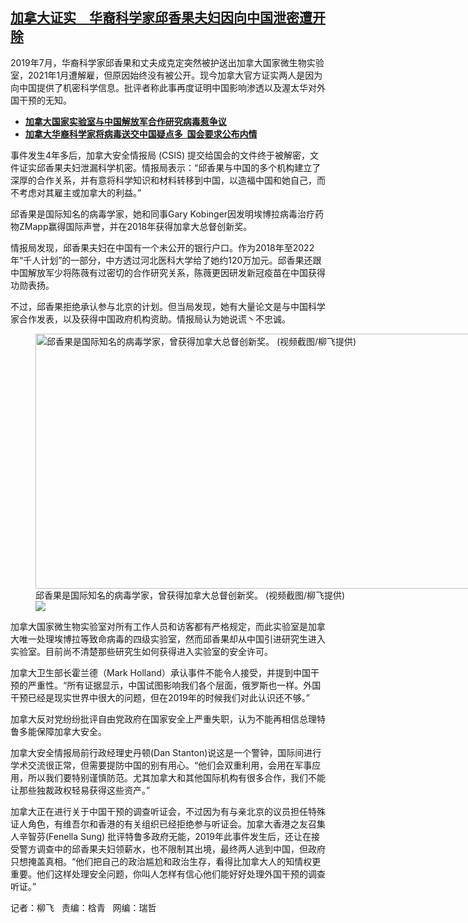 <!--1709228640000-->
[加拿大证实　华裔科学家邱香果夫妇因向中国泄密遭开除](https://www.rfa.org/mandarin/yataibaodao/junshiwaijiao/lf-02292024123843.html)
------

<p>2019年7月，华裔科学家邱香果和丈夫成克定突然被护送出加拿大国家微生物实验室，2021年1月遭解雇，但原因始终没有被公开。现今加拿大官方证实两人是因为向中国提供了机密科学信息。批评者称此事再度证明中国影响渗透以及渥太华对外国干预的无知。</p><ul><li><strong><a href="https://www.rfa.org/mandarin/yataibaodao/kejiaowen/lf-09172021140553.html">加拿大国家实验室与中国解放军合作研究病毒惹争议</a></strong></li><li><a href="https://www.rfa.org/mandarin/yataibaodao/junshiwaijiao/lf-05122021114754.html" rel="noopener" target="_blank"><strong>加拿大华裔科学家将病毒送交中国疑点多  国会要求公布内情</strong></a></li></ul><p>事件发生4年多后，加拿大安全情报局 (CSIS) 提交给国会的文件终于被解密，文件证实邱香果夫妇泄漏科学机密。情报局表示：“邱香果与中国的多个机构建立了深厚的合作关系，并有意将科学知识和材料转移到中国，以造福中国和她自己，而不考虑对其雇主或加拿大的利益。”</p><p>邱香果是国际知名的病毒学家，她和同事Gary Kobinger因发明埃博拉病毒治疗药物ZMapp赢得国际声誉，并在2018年获得加拿大总督创新奖。</p><p>情报局发现，邱香果夫妇在中国有一个未公开的银行户口。作为2018年至2022年“千人计划”的一部分，中方透过河北医科大学给了她约120万加元。邱香果还跟中国解放军少将陈薇有过密切的合作研究关系，陈薇更因研发新冠疫苗在中国获得功勋表扬。</p><p>不过，邱香果拒绝承认参与北京的计划。但当局发现，她有大量论文是与中国科学家合作发表，以及获得中国政府机构资助。情报局认为她说谎丶不忠诚。</p><p><figure class="image-richtext image-inline captioned" style="width:698px;"><img alt="邱香果是国际知名的病毒学家，曾获得加拿大总督创新奖。 (视频截图/柳飞提供)" height="408" src="https://www.rfa.org/mandarin/yataibaodao/junshiwaijiao/lf-02292024123843.html/qiu2.jpg/@@images/bd07a552-49d1-473b-bb53-245b6ebcf0b3.jpeg" title="Qiu2.jpg" width="698"/><figcaption class="image-caption">邱香果是国际知名的病毒学家，曾获得加拿大总督创新奖。 (视频截图/柳飞提供)</figcaption><small></small><div id="zoomattribute"><a data-caption="邱香果是国际知名的病毒学家，曾获得加拿大总督创新奖。 (视频截图/柳飞提供)" data-fancybox="" href="https://www.rfa.org/mandarin/yataibaodao/junshiwaijiao/lf-02292024123843.html/qiu2.jpg" id="single_image" title="邱香果是国际知名的病毒学家，曾获得加拿大总督创新奖。 (视频截图/柳飞提供)"><img src="/++plone++rfa-resources/img/icon-zoom.png"/></a></div></figure></p><p>加拿大国家微生物实验室对所有工作人员和访客都有严格规定，而此实验室是加拿大唯一处理埃博拉等致命病毒的四级实验室，然而邱香果却从中国引进研究生进入实验室。目前尚不清楚那些研究生如何获得进入实验室的安全许可。</p><p>加拿大卫生部长霍兰德（Mark Holland）承认事件不能令人接受，并提到中国干预的严重性。“所有证据显示，中国试图影响我们各个层面，俄罗斯也一样。外国干预已经是现实世界中很大的问题，但在2019年的时候我们对此认识还不够。”</p><p>加拿大反对党纷纷批评自由党政府在国家安全上严重失职，认为不能再相信总理特鲁多能保障加拿大安全。</p><p>加拿大安全情报局前行政经理史丹顿(Dan Stanton)说这是一个警钟，国际间进行学术交流很正常，但需要提防中国的别有用心。“他们会双重利用，会用在军事应用，所以我们要特别谨慎防范。尤其加拿大和其他国际机构有很多合作，我们不能让那些独裁政权轻易获得这些资产。”</p><p>加拿大正在进行关于中国干预的调查听证会，不过因为有与亲北京的议员担任特殊证人角色，有维吾尔和香港的有关组织已经拒绝参与听证会。加拿大香港之友召集人辛智芬(Fenella Sung) 批评特鲁多政府无能，2019年此事件发生后，还让在接受警方调查中的邱香果夫妇领薪水，也不限制其出境，最终两人逃到中国，但政府只想掩盖真相。“他们把自己的政治尴尬和政治生存，看得比加拿大人的知情权更重要。他们这样处理安全问题，你叫人怎样有信心他们能好好处理外国干预的调查听证。”</p><p>记者：柳飞   责编：梒青   网编：瑞哲</p>
